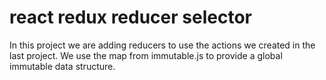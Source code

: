 # react redux reducer selector

In this project we are adding reducers to use the actions we created in the last project. We use the map from immutable.js to provide a global immutable data structure.